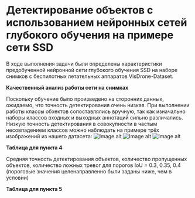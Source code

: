 # Детектирование объектов с использованием нейронных сетей глубокого обучения на примере сети SSD

В ходе выполнения задачи были определены характеристики предобученной нейронной сети глубокого обучения SSD на наборе снимков с беспилотных летательных аппаратов VisDrone-Dataset.

**Качественный анализ работы сети на снимках**

Поскольку обучение было произведено на сторонних данных, ожидаемо, что точность детектирования очень низкая. При выполнении работы классы обхектов сопоставлялись вручную, так как изначально наборы классов входных и выходных аннотаций сильно различались. Низкую точность детектирования в совокупности в частым несовпадением классов можно наблюдать на примере трёх изображений из нашего датасета:
![Image alt](https://github.com/anastasiagorbunovaso/Neural-networks_2/blob/master/pic_1.jpg)
![Image alt](https://github.com/anastasiagorbunovaso/Neural-networks_2/blob/master/pic_2.jpg)
![Image alt](https://github.com/anastasiagorbunovaso/Neural-networks_2/blob/master/pic_3.jpg)

**Таблица для пункта 4**

Средняя точность детектирования объектов, количество пропущенных объектов, количество ложных тревог для порогов IoU = 0.3, 0.35, 0.4 (пороговые значения целенаправленно были заданы ниже, чем в условии)


**Таблица для пункта 5**
